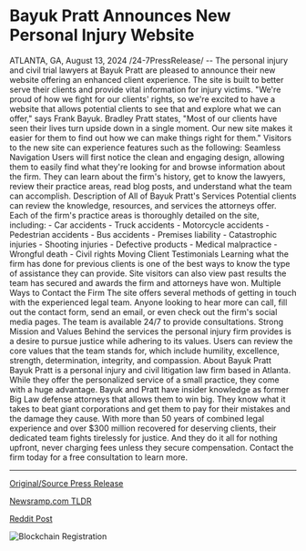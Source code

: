 # Bayuk Pratt Announces New Personal Injury Website

ATLANTA, GA, August 13, 2024 /24-7PressRelease/ -- The personal injury and civil trial lawyers at Bayuk Pratt are pleased to announce their new website offering an enhanced client experience. The site is built to better serve their clients and provide vital information for injury victims.  "We're proud of how we fight for our clients' rights, so we're excited to have a website that allows potential clients to see that and explore what we can offer," says Frank Bayuk.  Bradley Pratt states, "Most of our clients have seen their lives turn upside down in a single moment. Our new site makes it easier for them to find out how we can make things right for them."  Visitors to the new site can experience features such as the following:  Seamless Navigation  Users will first notice the clean and engaging design, allowing them to easily find what they're looking for and browse information about the firm. They can learn about the firm's history, get to know the lawyers, review their practice areas, read blog posts, and understand what the team can accomplish.  Description of All of Bayuk Pratt's Services  Potential clients can review the knowledge, resources, and services the attorneys offer. Each of the firm's practice areas is thoroughly detailed on the site, including:  - Car accidents - Truck accidents - Motorcycle accidents - Pedestrian accidents - Bus accidents - Premises liability - Catastrophic injuries - Shooting injuries - Defective products - Medical malpractice - Wrongful death - Civil rights  Moving Client Testimonials  Learning what the firm has done for previous clients is one of the best ways to know the type of assistance they can provide. Site visitors can also view past results the team has secured and awards the firm and attorneys have won.  Multiple Ways to Contact the Firm  The site offers several methods of getting in touch with the experienced legal team. Anyone looking to hear more can call, fill out the contact form, send an email, or even check out the firm's social media pages. The team is available 24/7 to provide consultations.  Strong Mission and Values  Behind the services the personal injury firm provides is a desire to pursue justice while adhering to its values. Users can review the core values that the team stands for, which include humility, excellence, strength, determination, integrity, and compassion.  About Bayuk Pratt  Bayuk Pratt is a personal injury and civil litigation law firm based in Atlanta. While they offer the personalized service of a small practice, they come with a huge advantage. Bayuk and Pratt have insider knowledge as former Big Law defense attorneys that allows them to win big. They know what it takes to beat giant corporations and get them to pay for their mistakes and the damage they cause. With more than 50 years of combined legal experience and over $300 million recovered for deserving clients, their dedicated team fights tirelessly for justice. And they do it all for nothing upfront, never charging fees unless they secure compensation. Contact the firm today for a free consultation to learn more. 

---

[Original/Source Press Release](https://www.24-7pressrelease.com/press-release/513334/bayuk-pratt-announces-new-personal-injury-website)
                    

[Newsramp.com TLDR](None) 



[Reddit Post](https://www.reddit.com/r/newsramp/comments/1er1i5c/bayuk_pratt_launches_enhanced_client_experience/) 



![Blockchain Registration](https://cdn.newsramp.app/24-7PressRelease/qrcode/248/13/moonwF6k.webp)